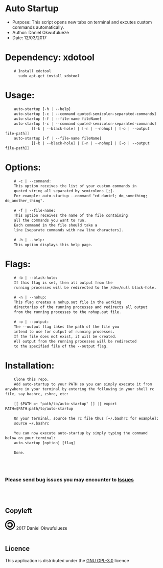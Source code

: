 # Auto Startup

- Purpose: This script opens new tabs on terminal and excutes custom commands automatically.
- Author: Daniel Okwufulueze
- Date: 12/03/2017


# Dependency: xdotool
        # Install xdotool
          sudo apt-get install xdotool

# Usage:
        auto-startup [-h | --help]
        auto-startup [-c | --command quoted-semicolon-separated-commands]
        auto-startup [-f | --file-name fileName]
        auto-startup [-c | --command quoted-semicolon-separated-commands]
                [[-b | --black-hole] | [-n | --nohup] | [-o | --output file-path]]
        auto-startup [-f | --file-name fileName]
                [[-b | --black-hole] | [-n | --nohup] | [-o | --output file-path]]

# Options:
        # -c | --command:
        This option receives the list of your custom commands in
        quoted string all separated by semicolons [;].
        For example: auto-startup --command "cd daniel; do_something; do_another_thing".

        # -f | --file-name:
        This option receives the name of the file containing
        all the commands you want to run.
        Each command in the file should take a
        line [separate commands with new line characters].

        # -h | --help:
        This option displays this help page.

# Flags:
        # -b | --black-hole:
        If this flag is set, then all output from the
        running processes will be redirected to the /dev/null black-hole.

        # -n | --nohup:
        This flag creates a nohup.out file in the working
        directories of the running processes and redirects all output
        from the running processes to the nohup.out file.

        # -o | --output:
        The --output flag takes the path of the file you
        intend to use for output of running processes.
        If the file does not exist, it will be created.
        All output from the running processes will be redirected
        to the specified file of the --output flag.

# Installation:
        Clone this repo.
        Add auto-startup to your PATH so you can simply execute it from anywhere in your terminal by entering the following in your shell rc file, say bashrc, zshrc, etc:
        
        [[ $PATH =~ "path/to/auto-startup" ]] || export PATH=$PATH:path/to/auto-startup

        On your terminal, source the rc file thus [~/.bashrc for example]:
        source ~/.bashrc

        You can now execute auto-startup by simply typing the command below on your terminal:
        auto-startup [option] [flag]

        Done.
<br><br>
### Please send bug issues you may encounter to [Issues](https://www.github.com/DOkwufulueze/AutoStartup/issues)
<br><br>
## Copyleft
![Copyleft](/images/copyleft.png) 2017 Daniel Okwufulueze
<br><br>
## Licence
This application is distributed under the [GNU GPL-3.0](https://github.com/DOkwufulueze/AutoStartup/blob/master/LICENCE.md) licence
